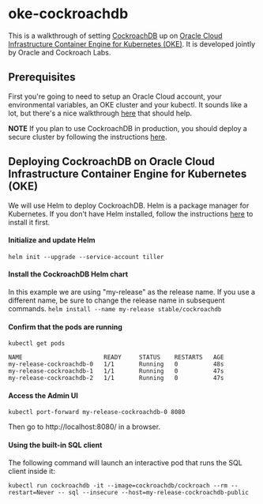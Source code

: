 # oke-cockroachdb
This is a walkthrough of setting [CockroachDB](https://github.com/cockroachdb/cockroach) up on [Oracle Cloud Infrastructure Container Engine for Kubernetes (OKE)](https://cloud.oracle.com/containers/kubernetes-engine). It is developed jointly by Oracle and Cockroach Labs.

## Prerequisites
First you're going to need to setup an Oracle Cloud account, your environmental variables, an OKE cluster and your kubectl.  It sounds like a lot, but there's a nice walkthrough [here](https://github.com/oracle/oke-quickstart-prerequisites) that should help.

**NOTE** If you plan to use CockroachDB in production, you should deploy a secure cluster by following the instructions [here](https://www.cockroachlabs.com/docs/stable/orchestrate-cockroachdb-with-kubernetes.html).

## Deploying CockroachDB on Oracle Cloud Infrastructure Container Engine for Kubernetes (OKE)
We will use Helm to deploy CockroachDB. Helm is a package manager for Kubernetes. If you don't have Helm installed, follow the instructions [here](https://helm.sh/docs/using_helm/#installing-helm) to install it first.

#### Initialize and update Helm
`helm init --upgrade --service-account tiller`

#### Install the CockroachDB Helm chart
In this example we are using "my-release" as the release name. If you use a different name, be sure to change the release name in subsequent commands.
`helm install --name my-release stable/cockroachdb`

#### Confirm that the pods are running
`kubectl get pods`

```
NAME                       READY     STATUS    RESTARTS   AGE
my-release-cockroachdb-0   1/1       Running   0          48s
my-release-cockroachdb-1   1/1       Running   0          47s
my-release-cockroachdb-2   1/1       Running   0          47s
```

#### Access the Admin UI
`kubectl port-forward my-release-cockroachdb-0 8080`

Then go to http://localhost:8080/ in a browser.

#### Using the built-in SQL client
The following command will launch an interactive pod that runs the SQL client inside it:

`kubectl run cockroachdb -it --image=cockroachdb/cockroach --rm --restart=Never -- sql --insecure --host=my-release-cockroachdb-public`
